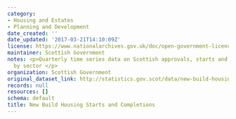 ```yaml
---
category:
- Housing and Estates
- Planning and Development
date_created: ''
date_updated: '2017-03-21T14:10:09Z'
license: https://www.nationalarchives.gov.uk/doc/open-government-licence/version/3/
maintainer: Scottish Government
notes: <p>Quarterly time series data on Scottish approvals, starts and completions
  by sector </p>
organization: Scottish Government
original_dataset_link: http://statistics.gov.scot/data/new-build-housing-starts-and-completions
records: null
resources: []
schema: default
title: New Build Housing Starts and Completions
---
```

